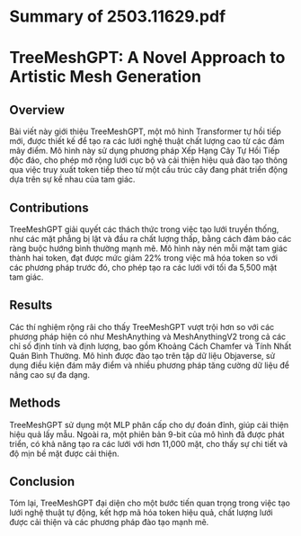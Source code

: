 # Summary of 2503.11629.pdf

# TreeMeshGPT: A Novel Approach to Artistic Mesh Generation

## Overview
Bài viết này giới thiệu TreeMeshGPT, một mô hình Transformer tự hồi tiếp mới, được thiết kế để tạo ra các lưới nghệ thuật chất lượng cao từ các đám mây điểm. Mô hình này sử dụng phương pháp Xếp Hạng Cây Tự Hồi Tiếp độc đáo, cho phép mở rộng lưới cục bộ và cải thiện hiệu quả đào tạo thông qua việc truy xuất token tiếp theo từ một cấu trúc cây đang phát triển động dựa trên sự kề nhau của tam giác.

## Contributions
TreeMeshGPT giải quyết các thách thức trong việc tạo lưới truyền thống, như các mặt phẳng bị lật và đầu ra chất lượng thấp, bằng cách đảm bảo các ràng buộc hướng bình thường mạnh mẽ. Mô hình này nén mỗi mặt tam giác thành hai token, đạt được mức giảm 22% trong việc mã hóa token so với các phương pháp trước đó, cho phép tạo ra các lưới với tối đa 5,500 mặt tam giác.

## Results
Các thí nghiệm rộng rãi cho thấy TreeMeshGPT vượt trội hơn so với các phương pháp hiện có như MeshAnything và MeshAnythingV2 trong cả các chỉ số định tính và định lượng, bao gồm Khoảng Cách Chamfer và Tính Nhất Quán Bình Thường. Mô hình được đào tạo trên tập dữ liệu Objaverse, sử dụng điều kiện đám mây điểm và nhiều phương pháp tăng cường dữ liệu để nâng cao sự đa dạng.

## Methods
TreeMeshGPT sử dụng một MLP phân cấp cho dự đoán đỉnh, giúp cải thiện hiệu quả lấy mẫu. Ngoài ra, một phiên bản 9-bit của mô hình đã được phát triển, có khả năng tạo ra các lưới với hơn 11,000 mặt, cho thấy sự chi tiết và độ mịn bề mặt được cải thiện.

## Conclusion
Tóm lại, TreeMeshGPT đại diện cho một bước tiến quan trọng trong việc tạo lưới nghệ thuật tự động, kết hợp mã hóa token hiệu quả, chất lượng lưới được cải thiện và các phương pháp đào tạo mạnh mẽ.
